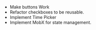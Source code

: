 - Make buttons Work
- Refactor checkboxes to be reusable.
- Implement Time Picker
- Implement MobX for state management.
